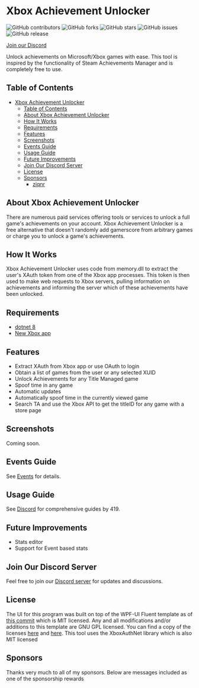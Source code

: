 # Xbox Achievement Unlocker

![GitHub contributors][contributors-badge]
![GitHub forks][forks-badge]
![GitHub stars][stars-badge]
![GitHub issues][issues-badge]
![GitHub release][release-badge]

[Join our Discord][discord-invite]

Unlock achievements on Microsoft/Xbox games with ease. This tool is inspired by the functionality of Steam Achievements Manager and is completely free to use.

## Table of Contents

- [Xbox Achievement Unlocker](#xbox-achievement-unlocker)
  - [Table of Contents](#table-of-contents)
  - [About Xbox Achievement Unlocker](#about-xbox-achievement-unlocker)
  - [How It Works](#how-it-works)
  - [Requirements](#requirements)
  - [Features](#features)
  - [Screenshots](#screenshots)
  - [Events Guide](#events-guide)
  - [Usage Guide](#usage-guide)
  - [Future Improvements](#future-improvements)
  - [Join Our Discord Server](#join-our-discord-server)
  - [License](#license)
  - [Sponsors](#sponsors)
    - [ziqnr](#ziqnr)

## About Xbox Achievement Unlocker

There are numerous paid services offering tools or services to unlock a full game's achievements on your account. Xbox Achievement Unlocker is a free alternative that doesn't randomly add gamerscore from arbitrary games or charge you to unlock a game's achievements.

## How It Works

Xbox Achievement Unlocker uses code from memory.dll to extract the user's XAuth token from one of the Xbox app processes. This token is then used to make web requests to Xbox servers, pulling information on achievements and informing the server which of these achievements have been unlocked.

## Requirements

- [dotnet 8](https://download.visualstudio.microsoft.com/download/pr/77284554-b8df-4697-9a9e-4c70a8b35f29/6763c16069d1ab8fa2bc506ef0767366/dotnet-runtime-8.0.5-win-x64.exe)
- [New Xbox app](https://apps.microsoft.com/store/detail/xbox/9MV0B5HZVK9Z)

## Features

- Extract XAuth from Xbox app or use OAuth to login
- Obtain a list of games from the user or any selected XUID
- Unlock Achievements for any Title Managed game
- Spoof time in any game
- Automatic updates
- Automatically spoof time in the currently viewed game
- Search TA and use the Xbox API to get the titleID for any game with a store page

## Screenshots

Coming soon.

## Events Guide

See [Events](./Doc/Events.md) for details.

## Usage Guide

See [Discord](https://discord.gg/ckbCmjtEsn) for comprehensive guides by 419.

## Future Improvements

- Stats editor
- Support for Event based stats

## Join Our Discord Server

Feel free to join our [Discord server][discord-invite] for updates and discussions.

## License

The UI for this program was built on top of the WPF-UI Fluent template as of [this commit](https://github.com/lepoco/wpfui/tree/c8cd75f6f82414a52a94d2a55fe2a21dd5db83d7) which is MIT licensed. Any and all modifications and/or additions to this template are GNU GPL licensed. You can find a copy of the licenses [here][LICENSE] and [here][MIT-LICENSE].
This tool uses the XboxAuthNet library which is also MIT licensed

## Sponsors

Thanks very much to all of my sponsors. Below are messages included as one of the sponsorship rewards



[contributors-badge]: https://img.shields.io/github/contributors/ItsLogic/Xbox-Achievement-Unlocker?style=for-the-badge
[contributors-url]: https://github.com/ItsLogic/Xbox-Achievement-Unlocker/graphs/contributors
[forks-badge]: https://img.shields.io/github/forks/ItsLogic/Xbox-Achievement-Unlocker?style=for-the-badge
[forks-url]: https://github.com/ItsLogic/Xbox-Achievement-Unlocker/network/members
[stars-badge]: https://img.shields.io/github/stars/ItsLogic/Xbox-Achievement-Unlocker?style=for-the-badge
[stars-url]: https://github.com/ItsLogic/Xbox-Achievement-Unlocker/stargazers
[issues-badge]: https://img.shields.io/github/issues/ItsLogic/Xbox-Achievement-Unlocker?style=for-the-badge
[issues-url]: https://github.com/ItsLogic/Xbox-Achievement-Unlocker/issues
[release-badge]: https://img.shields.io/github/v/release/ItsLogic/Xbox-Achievement-Unlocker?style=for-the-badge
[release-url]: https://github.com/ItsLogic/Xbox-Achievement-Unlocker/releases
[discord-id]: https://img.shields.io/discord/1013602813093359657?logo=discord&style=for-the-badge
[discord-invite]: https://discord.gg/ckbCmjtEsn
[WPF-Commit]: https://github.com/lepoco/wpfui/tree/c8cd75f6f82414a52a94d2a55fe2a21dd5db83d7
[LICENSE]:LICENSE
[MIT-LICENSE]:LICENSE.MIT
